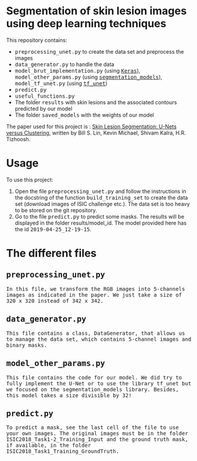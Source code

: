# Segmentation of skin lesion images using deep learning techniques

This repository contains:

* <tt>preprocessing_unet.py</tt> to create the data set and preprocess the images
* <tt>data_generator.py</tt> to handle the data
* <tt>model_brut_implementation.py</tt> (using [<tt>Keras</tt>](https://keras.io/)), <tt>model_other_params.py</tt> (using [<tt>segmentation_models</tt>](https://github.com/qubvel/segmentation_models)), <tt>model_tf_unet.py</tt> (using [<tt>tf_unet</tt>](https://github.com/jakeret/tf_unet))
* <tt>predict.py</tt>
* <tt>useful_functions.py</tt>
* The folder <tt>results</tt> with skin lesions and the associated contours predicted by our model
* The folder <tt>saved_models</tt> with the weights of our model

The paper used for this project is : [Skin Lesion Segmentation: U-Nets versus Clustering](https://arxiv.org/pdf/1710.01248.pdf), written by Bill S. Lin, Kevin Michael,  Shivam Kalra, H.R. Tizhoosh.

# Usage

To use this project: 

1. Open the file <tt>preprocessing_unet.py</tt> and follow the instructions in the docstring of the function <tt>build_training_set</tt> to create the data set (download images of ISIC challenge etc.). The data set is too heavy to be stored on the git repository.
2. Go to the file <tt>predict.py</tt> to predict some masks. The results will be displayed in the folder </tt>results/model_id</tt>. The model provided here has the id <tt>2019-04-25_12-19-15</tt>.

# The different files

## <tt>preprocessing_unet.py

In this file, we transform the RGB images into 5-channels images as indicated in the paper. We just take a size of 320 x 320 instead of 342 x 342.

## <tt>data_generator.py</tt>

This file contains a class, <tt>DataGenerator</tt>, that allows us to manage the data set, which contains 5-channel images and binary masks.

## <tt>model_other_params.py</tt>

This file contains the code for our model. We did try to fully implement the U-Net or to use the library <tt>tf_unet</tt> but we focused on the <tt>segmentation_models</tt> library. Besides, this model takes a size divisible by 32!

## <tt>predict.py</tt>

To predict a mask, see the last cell of the file to use your own images. The original images must be in the folder <tt>ISIC2018_Task1-2_Training_Input</tt> and the ground truth mask, if available, in the folder <tt>ISIC2018_Task1_Training_GroundTruth</tt>.
